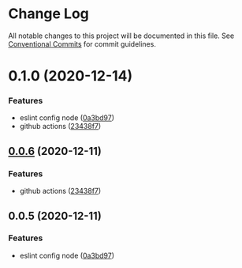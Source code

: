 # Change Log

All notable changes to this project will be documented in this file.
See [Conventional Commits](https://conventionalcommits.org) for commit guidelines.

# 0.1.0 (2020-12-14)

### Features

- eslint config node ([0a3bd97](https://github.com/Ofadiman/eslint-configs/commit/0a3bd974649d0a2593a5564fcb60b31e1c129c98))
- github actions ([23438f7](https://github.com/Ofadiman/eslint-configs/commit/23438f7e7f514a3d05ecb17e21880b077846bf8a))

## [0.0.6](https://github.com/Ofadiman/eslint-configs/compare/v0.0.5...v0.0.6) (2020-12-11)

### Features

- github actions ([23438f7](https://github.com/Ofadiman/eslint-configs/commit/23438f7e7f514a3d05ecb17e21880b077846bf8a))

## 0.0.5 (2020-12-11)

### Features

- eslint config node ([0a3bd97](https://github.com/Ofadiman/eslint-configs/commit/0a3bd974649d0a2593a5564fcb60b31e1c129c98))
